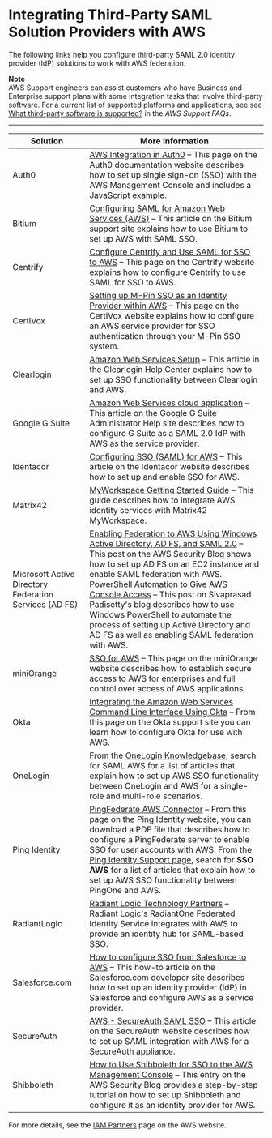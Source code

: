 # Integrating Third\-Party SAML Solution Providers with AWS<a name="id_roles_providers_saml_3rd-party"></a>

The following links help you configure third\-party SAML 2\.0 identity provider \(IdP\) solutions to work with AWS federation\.

**Note**  
AWS Support engineers can assist customers who have Business and Enterprise support plans with some integration tasks that involve third\-party software\. For a current list of supported platforms and applications, see see [What third\-party software is supported?](https://aws.amazon.com/premiumsupport/faqs/#what3rdParty) in the *AWS Support FAQs*\.


****  

| Solution | More information | 
| --- | --- | 
| Auth0 |  [AWS Integration in Auth0](https://docs.auth0.com/aws) – This page on the Auth0 documentation website describes how to set up single sign\-on \(SSO\) with the AWS Management Console and includes a JavaScript example\.  | 
| Bitium |   [Configuring SAML for Amazon Web Services \(AWS\)](https://support.bitium.com/administration/saml-aws/) – This article on the Bitium support site explains how to use Bitium to set up AWS with SAML SSO\.  | 
| Centrify | [Configure Centrify and Use SAML for SSO to AWS](https://docs.centrify.com/Content/Applications/AppsWeb/AmazonSAML.htm) – This page on the Centrify website explains how to configure Centrify to use SAML for SSO to AWS\. | 
| CertiVox | [Setting up M\-Pin SSO as an Identity Provider within AWS](https://mpinsso.docs.miracl.com/SAML-service-integration/web-services-integration/aws#setting-up-m-pin-sso-as-an-identity-...) – This page on the CertiVox website explains how to configure an AWS service provider for SSO authentication through your M\-Pin SSO system\.  | 
| Clearlogin | [Amazon Web Services Setup](https://clearlogin.zendesk.com/hc/en-us/articles/204610189-Amazon-Web-Services-Setup) – This article in the Clearlogin Help Center explains how to set up SSO functionality between Clearlogin and AWS\.  | 
| Google G Suite | [Amazon Web Services cloud application](https://support.google.com/a/answer/6194963) – This article on the Google G Suite Administrator Help site describes how to configure G Suite as a SAML 2\.0 IdP with AWS as the service provider\. | 
| Identacor |   [Configuring SSO \(SAML\) for AWS](http://www.identacor.com/configuring-saml-for-aws/) – This article on the Identacor website describes how to set up and enable SSO for AWS\.  | 
| Matrix42 | [MyWorkspace Getting Started Guide](https://myworkspace.matrix42.com/documents/MyWorkspace-Getting-Started-with-AWS.pdf) – This guide describes how to integrate AWS identity services with Matrix42 MyWorkspace\. | 
| Microsoft Active Directory Federation Services \(AD FS\) |  [Enabling Federation to AWS Using Windows Active Directory, AD FS, and SAML 2\.0](http://aws.amazon.com/blogs/security/enabling-federation-to-aws-using-windows-active-directory-adfs-and-saml-2-0) – This post on the AWS Security Blog shows how to set up AD FS on an EC2 instance and enable SAML federation with AWS\.  [PowerShell Automation to Give AWS Console Access](http://www.padisetty.com/2014/02/powershell-automation-to-give-aws.html) – This post on Sivaprasad Padisetty's blog describes how to use Windows PowerShell to automate the process of setting up Active Directory and AD FS as well as enabling SAML federation with AWS\.   | 
| miniOrange | [SSO for AWS](http://miniorange.com/amazon-web-services-%28aws%29-single-sign-on-%28sso%29) – This page on the miniOrange website describes how to establish secure access to AWS for enterprises and full control over access of AWS applications\.  | 
| Okta |  [ Integrating the Amazon Web Services Command Line Interface Using Okta](https://support.okta.com/help/Documentation/Knowledge_Article/Integrating-the-Amazon-Web-Services-Command-Line-Interface-Using-Okta) – From this page on the Okta support site you can learn how to configure Okta for use with AWS\.  | 
| OneLogin | From the [OneLogin Knowledgebase](https://onelogin.service-now.com/support?id=csm_index), search for SAML AWS for a list of articles that explain how to set up AWS SSO functionality between OneLogin and AWS for a single\-role and multi\-role scenarios\.  | 
| Ping Identity |  [PingFederate AWS Connector](http://documentation.pingidentity.com/display/AWS10/PingFederate+Amazon+Connector) – From this page on the Ping Identity website, you can download a PDF file that describes how to configure a PingFederate server to enable SSO for user accounts with AWS\.  From the [Ping Identity Support page](https://support.pingidentity.com/s/), search for **SSO AWS** for a list of articles that explain how to set up AWS SSO functionality between PingOne and AWS\. | 
| RadiantLogic |  [Radiant Logic Technology Partners](http://www.radiantlogic.com/about/partners/technology-partners/) – Radiant Logic's RadiantOne Federated Identity Service integrates with AWS to provide an identity hub for SAML\-based SSO\.  | 
| Salesforce\.com |  [How to configure SSO from Salesforce to AWS](https://developer.salesforce.com/page/Configuring-SAML-SSO-to-AWS) – This how\-to article on the Salesforce\.com developer site describes how to set up an identity provider \(IdP\) in Salesforce and configure AWS as a service provider\.  | 
| SecureAuth |  [AWS \- SecureAuth SAML SSO](https://docs.secureauth.com/display/docs/Amazon+Web+Services+%28AWS%29+%28IdP-initiated%29+Integration+Guide) – This article on the SecureAuth website describes how to set up SAML integration with AWS for a SecureAuth appliance\.  | 
| Shibboleth |  [How to Use Shibboleth for SSO to the AWS Management Console](http://aws.amazon.com/blogs/security/how-to-use-shibboleth-for-single-sign-on-to-the-aws-management-console) – This entry on the AWS Security Blog provides a step\-by\-step tutorial on how to set up Shibboleth and configure it as an identity provider for AWS\.  | 

For more details, see the [IAM Partners](https://aws.amazon.com/iam/partners/) page on the AWS website\. 